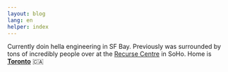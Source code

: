 ```yaml
---
layout: blog
lang: en
helper: index
---
```

<p>Currently doin hella engineering in SF Bay. Previously was surrounded by tons of incredibly people over at the <a class="rc_scout_link" href="https://www.recurse.com/scout/click?t=cc74892db19d21d54b2dc4eec4caafbe"><i class="rc_scout_logo"></i> Recurse Centre</a> in SoHo. Home is <a href="/special/mini-foodie"><strong>Toronto</strong></a> 🇨🇦</p>
